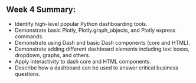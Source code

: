 ## Week 4 Summary:
* Identify high-level popular Python dashboarding tools.
* Demonstrate basic Plotly, Plotly.graph_objects, and Plotly express commands.
* Demonstrate using Dash and basic Dash components (core and HTML).
* Demonstrate adding different dashboard elements including text boxes, dropdown, graphs, and others.
* Apply interactivity to dash core and HTML components.
* Describe how a dashboard can be used to answer critical business questions.
